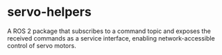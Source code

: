 # servo-helpers
A ROS 2 package that subscribes to a command topic and exposes the received commands as a service interface, enabling network-accessible control of servo motors.
